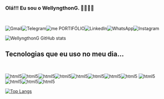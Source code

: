 ### Olá!!! Eu sou o WellyngthonG. 🐱‍👤✌🏽
<br/>

![Gmail](https://img.shields.io/badge/Gmail-D14836?style=for-the-badge&logo=gmail&logoColor=white)![Telegram](https://img.shields.io/badge/Telegram-2CA5E0?style=for-the-badge&logo=telegram&logoColor=white)![me PORTIFÓLIO](https://img.shields.io/badge/website-000000?style=for-the-badge&logo=About.me&logoColor=white)![LinkedIn](https://img.shields.io/badge/LinkedIn-0077B5?style=for-the-badge&logo=linkedin&logoColor=white)![WhatsApp](https://img.shields.io/badge/WhatsApp-25D366?style=for-the-badge&logo=whatsapp&logoColor=white)![Instagram](https://img.shields.io/badge/Instagram-E4405F?style=for-the-badge&logo=instagram&logoColor=white)


![WellyngthonG GitHub stats](https://github-readme-stats.vercel.app/api?username=WellyngthonG&show_icons=true&theme=radical)


## Tecnologias que eu uso no meu dia...

<div style="display: inline_block"><br/>

 <img align="center" alt="html5" src="https://img.shields.io/badge/Python-3776AB?style=for-the-badge&logo=python&logoColor=white"/><img align="center" alt="html5" src="https://img.shields.io/badge/HTML5-E34F26?style=for-the-badge&logo=html5&logoColor=white"/><img align="center" alt="html5" src="https://img.shields.io/badge/CSS3-1572B6?style=for-the-badge&logo=css3&logoColor=white"/><img align="center" alt="html5" src="https://img.shields.io/badge/JavaScript-F7DF1E?style=for-the-badge&logo=javascript&logoColor=black"/><img align="center" alt="html5" src="https://img.shields.io/badge/TypeScript-007ACC?style=for-the-badge&logo=typescript&logoColor=white"/><img align="center" alt="html5" src="https://img.shields.io/badge/Java-ED8B00?style=for-the-badge&logo=java&logoColor=white"/><img align="center" alt="html5" src="https://img.shields.io/badge/.NET-5C2D91?style=for-the-badge&logo=.net&logoColor=white"/><img align="center" alt="html5" src="https://img.shields.io/badge/Node.js-43853D?style=for-the-badge&logo=node.js&logoColor=white"/>
<img align="center" alt="html5" src="https://img.shields.io/badge/React-20232A?style=for-the-badge&logo=react&logoColor=61DAFB"/>  <img align="center" alt="html5" src="https://img.shields.io/badge/Vue.js-35495E?style=for-the-badge&logo=vue.js&logoColor=4FC08D"/><img align="center" alt="html5" src="https://img.shields.io/badge/Angular-DD0031?style=for-the-badge&logo=angular&logoColor=white"/><img align="center" alt="html5" src="https://img.shields.io/badge/MySQL-00000F?style=for-the-badge&logo=mysql&logoColor=white"/>

[![Top Langs](https://github-readme-stats.vercel.app/api/top-langs/?username=WellyngthonG&layout=compact)](https://github.com/WellyngthonG/github-readme-stats)
